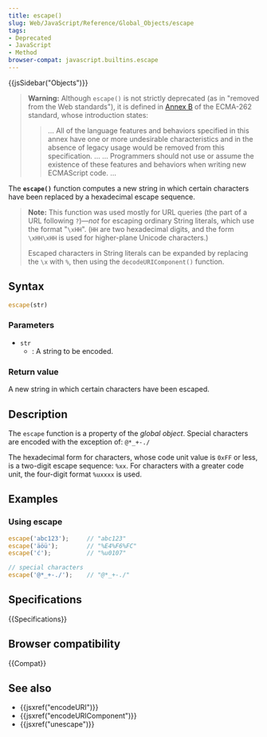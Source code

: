 ```yaml
---
title: escape()
slug: Web/JavaScript/Reference/Global_Objects/escape
tags:
- Deprecated
- JavaScript
- Method
browser-compat: javascript.builtins.escape
---
```

{{jsSidebar("Objects")}}

> **Warning:** Although `escape()` is not strictly deprecated (as in "removed
> from the Web standards"), it is defined in
> [Annex B](https://www.ecma-international.org/ecma-262/9.0/index.html#sec-additional-ecmascript-features-for-web-browsers)
> of the ECMA-262 standard, whose introduction states:
>
> > … All of the language features and behaviors specified in this annex have
> > one or more undesirable characteristics and in the absence of legacy usage
> > would be removed from this specification. … … Programmers should not use or
> > assume the existence of these features and behaviors when writing new
> > ECMAScript code. …

The **`escape()`** function computes a new string in which certain characters
have been replaced by a hexadecimal escape sequence.

> **Note:** This function was used mostly for URL queries (the part of a URL
> following `?`)—_not_ for escaping ordinary String literals, which use the
> format "`\xHH`". (`HH` are two hexadecimal digits, and the form `\xHH\xHH` is
> used for higher-plane Unicode characters.)
>
> Escaped characters in String literals can be expanded by replacing the `\x`
> with `%`, then using the `decodeURIComponent()` function.

## Syntax

```js
escape(str)
```

### Parameters

- `str`
  - : A string to be encoded.

### Return value

A new string in which certain characters have been escaped.

## Description

The `escape` function is a property of the _global object_. Special characters
are encoded with the exception of: `@*_+-./`

The hexadecimal form for characters, whose code unit value is `0xFF` or less, is
a two-digit escape sequence: `%xx`. For characters with a greater code unit, the
four-digit format `%uxxxx` is used.

## Examples

### Using escape

```js
escape('abc123');     // "abc123"
escape('äöü');        // "%E4%F6%FC"
escape('ć');          // "%u0107"

// special characters
escape('@*_+-./');    // "@*_+-./"
```

## Specifications

{{Specifications}}

## Browser compatibility

{{Compat}}

## See also

- {{jsxref("encodeURI")}}
- {{jsxref("encodeURIComponent")}}
- {{jsxref("unescape")}}
